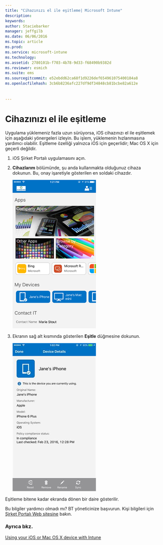```yaml
---
title: "Cihazınızı el ile eşitleme| Microsoft Intune"
description: 
keywords: 
author: Staciebarker
manager: jeffgilb
ms.date: 06/06/2016
ms.topic: article
ms.prod: 
ms.service: microsoft-intune
ms.technology: 
ms.assetid: 2780101b-f703-4b78-9d33-f68490b9382d
ms.reviewer: esmich
ms.suite: ems
ms.sourcegitcommit: e52ebdd62ca68f1d9226def654961075400184a8
ms.openlocfilehash: 3cb6b8236afc227df9df34848cb81bcbe82a612e


---
```



# Cihazınızı el ile eşitleme

Uygulama yüklemeniz fazla uzun sürüyorsa, iOS cihazınızı el ile eşitlemek için aşağıdaki yönergeleri izleyin. Bu işlem, yüklemenin hızlanmasına yardımcı olabilir. Eşitleme özelliği yalnızca iOS için geçerlidir; Mac OS X için geçerli değildir.

1. iOS Şirket Portalı uygulamasını açın.

2. **Cihazlarım** bölümünde, şu anda kullanmakta olduğunuz cihaza dokunun. Bu, onay işaretiyle gösterilen en soldaki cihazdır.

    ![ios-sync-1-comp-portal-apps](./media/ios-sync-1-comp-portal-apps.png)

3.  Ekranın sağ alt kısmında gösterilen **Eşitle** düğmesine dokunun.

    ![ios-sync-2-sync-button](./media/ios-sync-2-sync-button.png)

Eşitleme bitene kadar ekranda dönen bir daire gösterilir.

Bu bilgiler yardımcı olmadı mı? BT yöneticinize başvurun. Kişi bilgileri için [Şirket Portalı Web sitesine](http://portal.manage.microsoft.com) bakın.

### Ayrıca bkz.
[Using your iOS or Mac OS X device with Intune](using-your-ios-or-mac-os-x-device-with-intune.md)


<!--HONumber=Jun16_HO4-->



